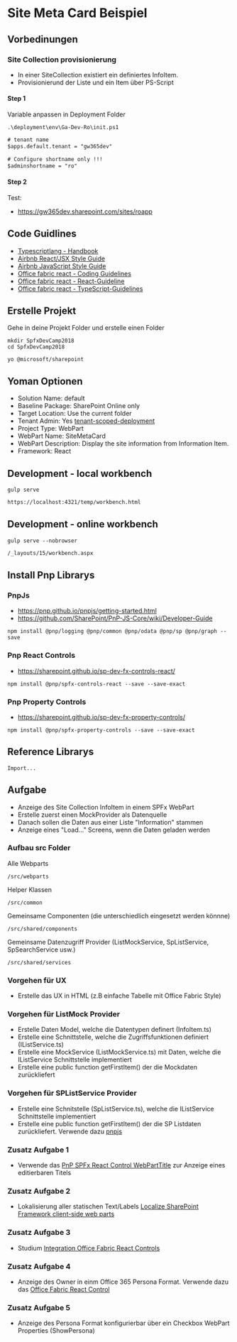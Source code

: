 # Site Meta Card Beispiel

## Vorbedinungen

### Site Collection provisionierung

- In einer SiteCollection existiert ein definiertes InfoItem.
- Provisionierund der Liste und ein Item über PS-Script

#### Step 1
Variable anpassen in Deployment Folder

```bs
.\deployment\env\Ga-Dev-Ro\init.ps1
```

```ps
# tenant name
$apps.default.tenant = "gw365dev"

# Configure shortname only !!!
$adminshortname = "ro"
```

#### Step 2

Test:

- https://gw365dev.sharepoint.com/sites/roapp

## Code Guidlines

- [Typescriptlang - Handbook](https://www.typescriptlang.org/docs/handbook/basic-types.html)
- [Airbnb React/JSX Style Guide](https://github.com/airbnb/javascript/blob/master/react/README.md)
- [Airbnb JavaScript Style Guide](https://github.com/airbnb/javascript)
- [Office fabric react - Coding Guidelines](https://github.com/OfficeDev/office-ui-fabric-react/wiki/Coding-Style)
- [Office fabric react - React-Guideline](https://github.com/OfficeDev/office-ui-fabric-react/wiki/React-Guidelines)
- [Office fabric react - TypeScript-Guidelines](https://github.com/OfficeDev/office-ui-fabric-react/wiki/TypeScript-Guidelines)


## Erstelle Projekt

Gehe in deine Projekt Folder und erstelle einen Folder

```bs
mkdir SpfxDevCamp2018
cd SpfxDevCamp2018
```

```bs
yo @microsoft/sharepoint
```

## Yoman Optionen

- Solution Name: default
- Baseline Package: SharePoint Online only
- Target Location: Use the current folder
- Tenant Admin: Yes [tenant-scoped-deployment](https://docs.microsoft.com/en-us/sharepoint/dev/spfx/tenant-scoped-deployment)
- Project Type: WebPart
- WebPart Name: SiteMetaCard
- WebPart Description: Display the site information from Information Item.
- Framework: React

## Development - local workbench

```bs
gulp serve
```

```html
https://localhost:4321/temp/workbench.html
```

## Development - online workbench

```bs
gulp serve --nobrowser
```

```html
/_layouts/15/workbench.aspx
```


## Install Pnp Librarys

### PnpJs

- <https://pnp.github.io/pnpjs/getting-started.html>
- <https://github.com/SharePoint/PnP-JS-Core/wiki/Developer-Guide>

```bs
npm install @pnp/logging @pnp/common @pnp/odata @pnp/sp @pnp/graph --save
```

### Pnp React Controls

- <https://sharepoint.github.io/sp-dev-fx-controls-react/>

```bs
npm install @pnp/spfx-controls-react --save --save-exact
```

### Pnp Property Controls

- <https://sharepoint.github.io/sp-dev-fx-property-controls/>

```bs
npm install @pnp/spfx-property-controls --save --save-exact
```

## Reference Librarys

```tsx
Import...
```

## Aufgabe 

- Anzeige des Site Collection InfoItem in einem SPFx WebPart
- Erstelle zuerst einen MockProvider als Datenquelle
- Danach sollen die Daten aus einer Liste "Information" stammen
- Anzeige eines "Load..." Screens, wenn die Daten geladen werden

### Aufbau src Folder

Alle Webparts

```bs
/src/webparts
```

Helper Klassen

```bs
/src/common
```

Gemeinsame Componenten (die unterschiedlich eingesetzt werden könnne)

```bs
/src/shared/components
```

Gemeinsame Datenzugriff Provider (ListMockService, SpListService, SpSearchService usw.)

```bs
/src/shared/services
```

### Vorgehen für UX

- Erstelle das UX in HTML (z.B einfache Tabelle mit Office Fabric Style)

### Vorgehen für ListMock Provider

- Erstelle Daten Model, welche die Datentypen definert (InfoItem.ts)
- Erstelle eine Schnittstelle, welche die Zugriffsfunktionen definiert (IListService.ts)
- Erstelle eine MockService (ListMockService.ts) mit Daten, welche die IListService Schnittstelle implementiert
- Erstelle eine public function getFirstItem() der die Mockdaten zurückliefert

### Vorgehen für SPListService Provider

- Erstelle eine Schnitstelle (SpListService.ts), welche die IListService Schnittstelle implementiert
- Erstelle eine public function getFirstItem() der die SP Listdaten zurückliefert. Verwende dazu [pnpjs](https://pnp.github.io/pnpjs/getting-started.html)

### Zusatz Aufgabe 1

- Verwende das [PnP SPFx React Control WebPartTitle](https://sharepoint.github.io/sp-dev-fx-controls-react/controls/WebPartTitle) zur Anzeige eines editierbaren Titels

### Zusatz Aufgabe 2

- Lokalisierung aller statischen Text/Labels [Localize SharePoint Framework client-side web parts](https://docs.microsoft.com/en-us/sharepoint/dev/spfx/web-parts/guidance/localize-web-parts)

### Zusatz Aufgabe 3

- Studium [Integration Office Fabric React Controls](https://docs.microsoft.com/en-us/sharepoint/dev/spfx/office-ui-fabric-integration)

### Zusatz Aufgabe 4

- Anzeige des Owner in einm Office 365 Persona Format. Verwende dazu das [Office Fabric React Control](https://developer.microsoft.com/en-us/fabric#/components/persona)

### Zusatz Aufgabe 5

- Anzeige des Persona Format konfigurierbar über ein Checkbox WebPart Properties (ShowPersona)
